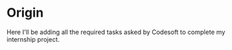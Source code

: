# Origin
Here I'll be adding all the required tasks asked by Codesoft to complete my internship project.
